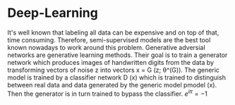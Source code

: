 # Deep-Learning

It's well known that labeling all data can be expensive and on top of that, time consuming. Therefore, semi-supervised models are the best tool known nowadays to work around this problem. Generative adversial networks are generative learning methods. Their goal is to train a generator network  which produces images of handwritten digits from the data by transforming vectors of noise z into vectors x = G (z; θ^(G)). The generic model is trained by a classifier network D (x) which is trained to distinguish between real data and data generated by the generic model pmodel (x). Then the generator is in turn trained to bypass the classifier.
$e^{i \pi} = -1$


